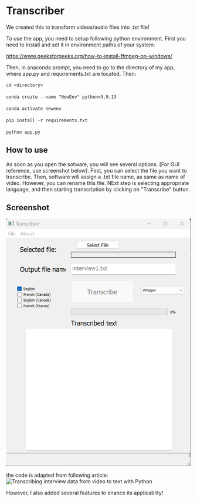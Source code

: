 # Transcriber
We created this to transform videos/audio files into .txt file!


To use the app, you need to setup following python environment. First you need to install <ffmpeg> and set it in environment paths of your system:

https://www.geeksforgeeks.org/how-to-install-ffmpeg-on-windows/

Then, in anaconda prompt, you need to go to the directory of my app, where app.py and requirements.txt are located. Then:

```
cd <directory>

conda create --name "NewEnv" python=3.9.13

conda activate newenv 

pip install -r requirements.txt

python app.py
```
## How to use
As soon as you open the sotware, you will see several options. [For GUI reference, use screenshot below]. 
First, you can select the file you want to transcribe. Then, software will assign a .txt file name, as same as name of video. However, you can rename this file. NExt step is selecting appropriate language, and then starting transcription by clicking on "Transcribe" button.

## Screenshot
![alt text](https://github.com/magnumical/Audio2Text/blob/main/img/img.png?raw=true)

the code is adapted from following article:
![Transcribing interview data from video to text with Python](https://towardsdatascience.com/transcribing-interview-data-from-video-to-text-with-python-5cdb6689eea1)

However, I also added several features to enance its applicablity!
